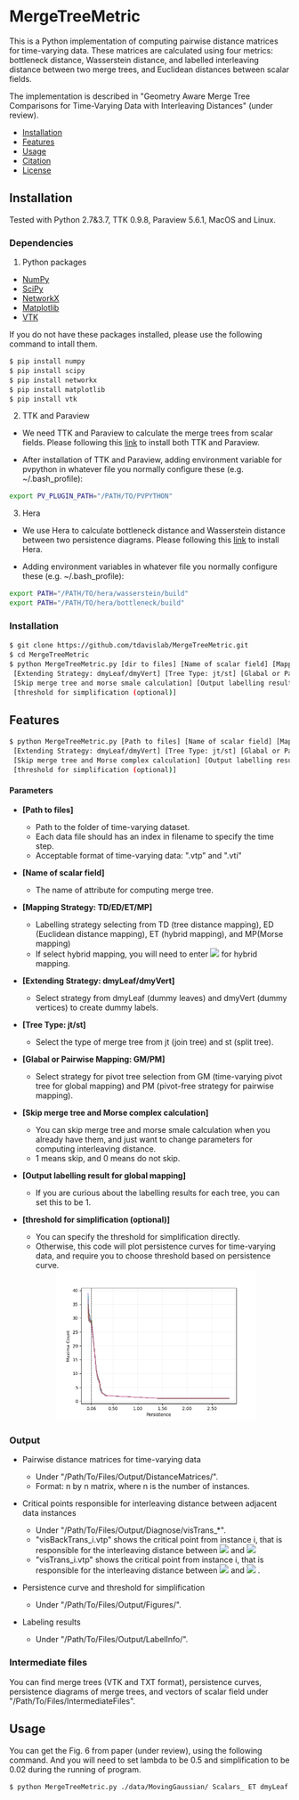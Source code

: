 # MergeTreeMetric

This is a Python implementation of computing pairwise distance matrices for time-varying data. These matrices are calculated using four metrics: bottleneck distance, Wasserstein distance, and labelled interleaving distance between two merge trees, and Euclidean distances between scalar fields.

The implementation is described in "Geometry Aware Merge Tree Comparisons for Time-Varying Data with Interleaving Distances" (under review).


- [Installation](#installation)
- [Features](#features)
- [Usage](#usage)
- [Citation](#citation)
- [License](#license)

## Installation

Tested with Python 2.7&3.7, TTK 0.9.8, Paraview 5.6.1, MacOS and Linux.

### Dependencies

1. Python packages

- [NumPy](https://numpy.org/)
- [SciPy](https://www.scipy.org/)
- [NetworkX](https://networkx.github.io/)
- [Matplotlib](https://matplotlib.org/) 
- [VTK](https://vtk.org) 

If you do not have these packages installed, please use the following command to intall them.

```bash
$ pip install numpy
$ pip install scipy
$ pip install networkx
$ pip install matplotlib
$ pip install vtk
```

2. TTK and Paraview

- We need TTK and Paraview to calculate the merge trees from scalar fields. Please following this [link](https://topology-tool-kit.github.io/installation.html) to install both TTK and Paraview.

- After installation of TTK and Paraview, adding environment variable for pvpython in whatever file you normally configure these (e.g. ~/.bash_profile):
```bash
export PV_PLUGIN_PATH="/PATH/TO/PVPYTHON"
```

3. Hera

- We use Hera to calculate bottleneck distance and Wasserstein distance between two persistence diagrams. Please following this [link](https://github.com/grey-narn/hera) to install Hera.

- Adding environment variables in whatever file you normally configure these (e.g. ~/.bash_profile):
```bash
export PATH="/PATH/TO/hera/wasserstein/build"
export PATH="/PATH/TO/hera/bottleneck/build"
```

### Installation

```bash
$ git clone https://github.com/tdavislab/MergeTreeMetric.git
$ cd MergeTreeMetric
$ python MergeTreeMetric.py [dir to files] [Name of scalar field] [Mapping Strategy: TD/ED/ET/MP]
 [Extending Strategy: dmyLeaf/dmyVert] [Tree Type: jt/st] [Glabal or Pairwise Mapping: GM/PM] 
 [Skip merge tree and morse smale calculation] [Output labelling result for global mapping] 
 [threshold for simplification (optional)]
```

## Features
```bash
$ python MergeTreeMetric.py [Path to files] [Name of scalar field] [Mapping Strategy: TD/ED/ET/MP]
 [Extending Strategy: dmyLeaf/dmyVert] [Tree Type: jt/st] [Glabal or Pairwise Mapping: GM/PM] 
 [Skip merge tree and Morse complex calculation] [Output labelling result for global mapping] 
 [threshold for simplification (optional)]
```

#### Parameters

- **\[Path to files\]**
  - Path to the folder of time-varying dataset.
  - Each data file should has an index in filename to specify the time step.
  - Acceptable format of time-varying data: ".vtp" and ".vti"
 
- **\[Name of scalar field\]**
  - The name of attribute for computing merge tree. 

- **\[Mapping Strategy: TD/ED/ET/MP]**
  -  Labelling strategy selecting from TD (tree distance mapping), ED (Euclidean distance mapping), ET (hybrid mapping), and MP(Morse mapping)
  - If select hybrid mapping, you will need to enter <img src="https://render.githubusercontent.com/render/math?math=\lambda \in [0, 1]"> for hybrid mapping. 
  
- **\[Extending Strategy: dmyLeaf/dmyVert\]**
  - Select strategy from dmyLeaf (dummy leaves) and dmyVert (dummy vertices) to create dummy labels.
  
- **\[Tree Type: jt/st\]**
  - Select the type of merge tree from jt (join tree) and st (split tree).
  
- **\[Glabal or Pairwise Mapping: GM/PM\]**
  - Select strategy for pivot tree selection from GM (time-varying pivot tree for global mapping) and PM (pivot-free strategy for pairwise mapping).
 
- **\[Skip merge tree and Morse complex calculation\]**
  - You can skip merge tree and morse smale calculation when you already have them, and just want to change parameters for computing interleaving distance.
  - 1 means skip, and 0 means do not skip.
  
- **\[Output labelling result for global mapping\]**
  - If you are curious about the labelling results for each tree, you can set this to be 1.

- **\[threshold for simplification (optional)\]**
  - You can specify the threshold for simplification directly.
  - Otherwise, this code will plot persistence curves for time-varying data, and require you to choose threshold based on persistence curve.
  <center><img src="PersistenceCurves-VortexStreet.png" width="360"></center>
  
### Output

- Pairwise distance matrices for time-varying data
  - Under "/Path/To/Files/Output/DistanceMatrices/".
  - Format: n by n matrix, where n is the number of instances.
  
- Critical points responsible for interleaving distance between adjacent data instances
  -  Under "/Path/To/Files/Output/Diagnose/visTrans_*".
  - "visBackTrans_i.vtp" shows the critical point from instance i, that is responsible for the interleaving distance between  <img src="https://render.githubusercontent.com/render/math?math=T^{i-1}"> and  <img src="https://render.githubusercontent.com/render/math?math=T^{i}"> 
  - "visTrans_i.vtp" shows the critical point from instance i, that is responsible for the interleaving distance between  <img src="https://render.githubusercontent.com/render/math?math=T^{i}"> and  <img src="https://render.githubusercontent.com/render/math?math=T^{i+1}"> .
  
- Persistence curve and threshold for simplification
  - Under "/Path/To/Files/Output/Figures/".
  
- Labeling results
  - Under "/Path/To/Files/Output/LabelInfo/".
 
### Intermediate files
You can find merge trees (VTK and TXT format), persistence curves, persistence diagrams of merge trees, and vectors of scalar field under "/Path/To/Files/IntermediateFiles".
 
## Usage
 
 You can get the Fig. 6 from paper (under review), using the following command. And you will need to set lambda to be 0.5 and simplification to be 0.02 during the running of program.
```bash
$ python MergeTreeMetric.py ./data/MovingGaussian/ Scalars_ ET dmyLeaf st GM 0 0
```



